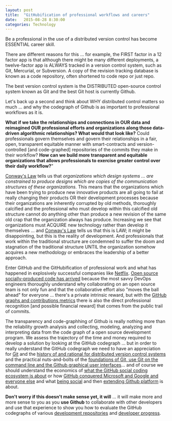 ```yaml
---
layout: post
title:  "GitHubification of professional workflows and careers"
date:   2015-08-28 8:30:00
categories: Technology
---
```

Be a professional in the use of a distributed version control has become ESSENTIAL career skill.

There are different reasons for this ... for example, the FIRST factor in a 12 factor app is that although there might be many different deployments, a twelve-factor app is ALWAYS tracked in a version control system, such as Git, Mercurial, or Subversion. A copy of the revision tracking database is known as a code repository, often shortened to code repo or just repo.

The best version control system is the DISTRIBUTED open-source control system known as Git and the best Git host is currently Github.

Let's back up a second and think about WHY distributed control matters so much ... and why the codegraph of Github is as important to professional workflows as it is.

**What if we take the relationships and connections in OUR data and reimagined OUR professional efforts and organizations along those data-driven algorithmic relationships? What would that look like?** Could professionals govern themselves and govern their relationships in a fair, open, transparent equitable manner with smart-contracts and version-controlled [and code-graphed] repositories of the commits they make in their workflow? **How can we build more transparent and equitable organizations that allows professionals to exercise greater control over their daily workflow?**"

[Conway's Law](https://en.wikipedia.org/wiki/Conway%27s_law) tells us that *organizations which design systems ... are constrained to produce designs which are copies of the communication structures of these organizations.*  This means that the organizations which have been trying to produce new innovative products are all going to fail at really changing their products OR their development processes because their organizations are inherently corrupted by old methods, thoroughly calcified and the professional who must develop within this calcified old structure cannot do anything other than produce a new revision of the same old crap that the organization always has produce. Increasing we see that organizations must ACQUIRE new technology rather than develop it themselves ... and [Conway's Law](https://en.wikipedia.org/wiki/Conway%27s_law) tells us that this is LAW; it might be disappointing, but this is the reality of development.  And professionals that work within the traditional structure are condemned to suffer the doom and stagnation of the traditional structure UNTIL the organization somehow acquires a new methodology or embraces the leadership of a better approach.

Enter GitHub and the GitHubification of professional work and what has happened in explosively successful companies like [Netflix](http://techblog.netflix.com/). [Open source socially-produced code has arrived](http://www.wired.com/2015/03/github-conquered-google-microsoft-everyone-else/) because the most savvy DevOps engineers thoroughly understand why collaborating on an open source team is not only fun and that the collaborative effort also "moves the ball ahead" for everyone ... there's a private intrinsic reward, but with the [GitHub graphs and contributions metrics](https://help.github.com/categories/graphs-and-contributions/) there is also the direct professional recognition [and possible financial reward] that comes from the public trail of commits.

The transparency and code-graphhing of Github is really nothing more than the reliability growth analysis and collecting, modeling, analyzing and interpreting data from the code graph of a open source development program.  We assess the trajectory of the time and money required to develop a solution by looking at the GitHub codegraph ... but in order to really understand the GitHub codegraph we need to have an appreciation for [Git](https://en.wikipedia.org/wiki/Git_(software)) and the [history of and rational for distributed version control systems](https://en.wikipedia.org/wiki/Git_(software)) and the practical nuts-and-bolts of the [foundations of Git, use Git on the command line and the Github graphical user interfaces](https://youtu.be/FyfwLX4HAxM?list=PLg7s6cbtAD15G8lNyoaYDuKZSKyJrgwB-)... and of course we should understand the economics of [what the GitHub social coding ecosystem is about](https://www.quora.com/What-makes-GitHub-such-an-important-and-strategic-web-property) or how [GitHub conquered Microsoft and Google and everyone else](http://www.wired.com/2015/03/github-conquered-google-microsoft-everyone-else/) and what [being social](https://help.github.com/articles/be-social/) and then [extending Github platform](https://developer.github.com/program/) is about.  

**Don't worry if this doesn't make sense yet, it will** ... it will make more and more sense to you as you **use Github** to collaborate with other developers and use that experience to show you how to evaluate the GitHub codegraphs of various [development repositories](https://help.github.com/articles/about-repository-graphs/) and [developer progress](https://help.github.com/articles/viewing-contributions-on-your-profile-page/).
